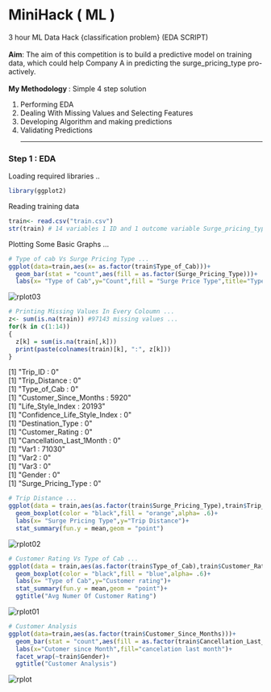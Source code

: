 # MiniHack ( ML ) 
3 hour ML Data Hack {classification problem} (EDA SCRIPT)</br></br>
<b>Aim</b>: The aim of this competition is to build a predictive model on training data, which could help Company A in predicting the surge_pricing_type pro-actively.</br></br>
<b>My Methodology </b>: Simple 4 step solution</br> 
1. Performing EDA</br>
2. Dealing With Missing Values and Selecting Features </br>
3. Developing Algorithm and making predictions </br>
4. Validating Predictions</br><hr>
### Step 1 : EDA 
Loading required libraries ..
```r
library(ggplot2)
```
Reading training data
```r
train<- read.csv("train.csv")
str(train) # 14 variables 1 ID and 1 outcome variable Surge_pricing_type .. 
```
Plotting Some Basic Graphs ...

```r
# Type of cab Vs Surge Pricing Type ... 
ggplot(data=train,aes(x= as.factor(train$Type_of_Cab)))+
  geom_bar(stat = "count",aes(fill = as.factor(Surge_Pricing_Type)))+
  labs(x= "Type of Cab",y="Count",fill = "Surge Price Type",title="Type of cab Vs Surge Price Type")
```  
![rplot03](https://cloud.githubusercontent.com/assets/7979139/23835276/a5c4d2e8-0721-11e7-85da-ec4fb4f269e8.png)

```r
# Printing Missing Values In Every Coloumn ...
z<- sum(is.na(train)) #97143 missing values ... 
for(k in c(1:14))
{
  z[k] = sum(is.na(train[,k]))
  print(paste(colnames(train)[k], ":", z[k]))
}
```
[1] "Trip_ID : 0"</br>
[1] "Trip_Distance : 0"</br>
[1] "Type_of_Cab : 0"</br>
[1] "Customer_Since_Months : 5920"</br>
[1] "Life_Style_Index : 20193"</br>
[1] "Confidence_Life_Style_Index : 0"</br>
[1] "Destination_Type : 0"</br>
[1] "Customer_Rating : 0"</br>
[1] "Cancellation_Last_1Month : 0"</br>
[1] "Var1 : 71030"</br>
[1] "Var2 : 0"</br>
[1] "Var3 : 0"</br>
[1] "Gender : 0"</br>
[1] "Surge_Pricing_Type : 0"</br>

```r
# Trip Distance ...
ggplot(data = train,aes(as.factor(train$Surge_Pricing_Type),train$Trip_Distance))+
  geom_boxplot(color = "black",fill = "orange",alpha= .6)+
  labs(x= "Surge Pricing Type",y="Trip Distance")+
  stat_summary(fun.y = mean,geom = "point")
```
![rplot02](https://cloud.githubusercontent.com/assets/7979139/23835278/aea9dc78-0721-11e7-857a-0a1a04cb4764.png)

```r
# Customer Rating Vs Type of Cab ... 
ggplot(data = train,aes(as.factor(train$Type_of_Cab),train$Customer_Rating))+
  geom_boxplot(color = "black",fill = "blue",alpha= .6)+
  labs(x= "Type of Cab",y="Customer rating")+
  stat_summary(fun.y = mean,geom = "point")+
  ggtitle("Avg Numer Of Customer Rating")
```
![rplot01](https://cloud.githubusercontent.com/assets/7979139/23835280/b33dfb16-0721-11e7-8e0a-5ab6b123359f.png)

```r
# Customer Analysis
ggplot(data=train,aes(as.factor(train$Customer_Since_Months)))+
  geom_bar(stat = "count",aes(fill = as.factor(train$Cancellation_Last_1Month)))+
  labs(x="Cutomer since Month",fill="cancelation last month")+
  facet_wrap(~train$Gender)+
  ggtitle("Customer Analysis")
  ```

![rplot](https://cloud.githubusercontent.com/assets/7979139/23835282/b9e7a9f8-0721-11e7-9651-d27f315b1417.png)


